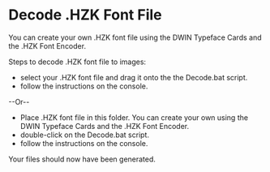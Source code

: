 # Decode .HZK Font File

You can create your own .HZK font file using the DWIN Typeface Cards and the .HZK Font Encoder.

Steps to decode .HZK font file to images:

- select your .HZK font file and drag it onto the the Decode.bat script.
- follow the instructions on the console.

--Or--

- Place .HZK font file in this folder. You can create your own using the DWIN Typeface Cards and the .HZK Font Encoder.
- double-click on the Decode.bat script.
- follow the instructions on the console.

Your files should now have been generated.
